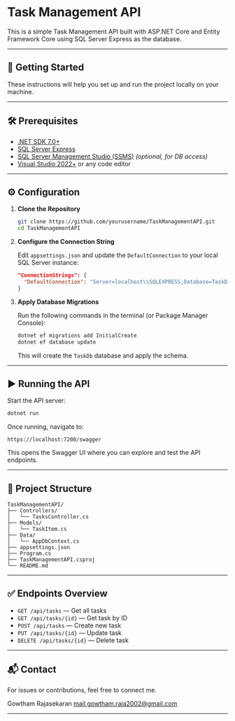 
# Task Management API

This is a simple Task Management API built with ASP.NET Core and Entity Framework Core using SQL Server Express as the database.

---

## 🚀 Getting Started

These instructions will help you set up and run the project locally on your machine.

---

## 🛠 Prerequisites

- [.NET SDK 7.0+](https://dotnet.microsoft.com/download)
- [SQL Server Express](https://www.microsoft.com/en-us/sql-server/sql-server-downloads)
- [SQL Server Management Studio (SSMS)](https://aka.ms/ssmsfullsetup) *(optional, for DB access)*
- [Visual Studio 2022+](https://visualstudio.microsoft.com/) or any code editor

---

## ⚙️ Configuration

1. **Clone the Repository**
   ```bash
   git clone https://github.com/yourusername/TaskManagementAPI.git
   cd TaskManagementAPI
   ```

2. **Configure the Connection String**

   Edit `appsettings.json` and update the `DefaultConnection` to your local SQL Server instance:

   ```json
   "ConnectionStrings": {
     "DefaultConnection": "Server=localhost\\SQLEXPRESS;Database=TaskDb;Trusted_Connection=True;"
   }
   ```

3. **Apply Database Migrations**

   Run the following commands in the terminal (or Package Manager Console):

   ```bash
   dotnet ef migrations add InitialCreate
   dotnet ef database update
   ```

   This will create the `TaskDb` database and apply the schema.

---

## ▶️ Running the API

Start the API server:

```bash
dotnet run
```

Once running, navigate to:

```
https://localhost:7208/swagger
```

This opens the Swagger UI where you can explore and test the API endpoints.

---

## 📁 Project Structure

```
TaskManagementAPI/
├── Controllers/
│   └── TasksController.cs
├── Models/
│   └── TaskItem.cs
├── Data/
│   └── AppDbContext.cs
├── appsettings.json
├── Program.cs
├── TaskManagementAPI.csproj
└── README.md
```

---

## ✅ Endpoints Overview

- `GET /api/tasks` — Get all tasks
- `GET /api/tasks/{id}` — Get task by ID
- `POST /api/tasks` — Create new task
- `PUT /api/tasks/{id}` — Update task
- `DELETE /api/tasks/{id}` — Delete task

---

## 📬 Contact

For issues or contributions, feel free to connect me.

Gowtham Rajasekaran
mail.gowtham.raja2002@gmail.com

---

